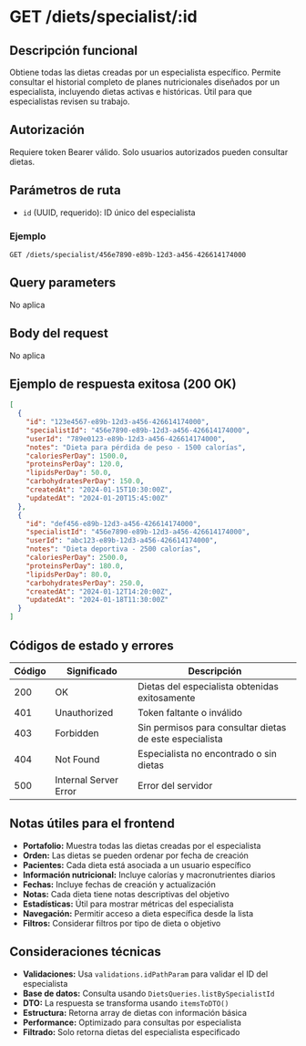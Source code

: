 # GET /diets/specialist/:id

## Descripción funcional

Obtiene todas las dietas creadas por un especialista específico. Permite consultar el historial completo de planes nutricionales diseñados por un especialista, incluyendo dietas activas e históricas. Útil para que especialistas revisen su trabajo.

## Autorización

Requiere token Bearer válido. Solo usuarios autorizados pueden consultar dietas.

## Parámetros de ruta

- `id` (UUID, requerido): ID único del especialista

### Ejemplo
```
GET /diets/specialist/456e7890-e89b-12d3-a456-426614174000
```

## Query parameters

No aplica

## Body del request

No aplica

## Ejemplo de respuesta exitosa (200 OK)

```json
[
  {
    "id": "123e4567-e89b-12d3-a456-426614174000",
    "specialistId": "456e7890-e89b-12d3-a456-426614174000",
    "userId": "789e0123-e89b-12d3-a456-426614174000",
    "notes": "Dieta para pérdida de peso - 1500 calorías",
    "caloriesPerDay": 1500.0,
    "proteinsPerDay": 120.0,
    "lipidsPerDay": 50.0,
    "carbohydratesPerDay": 150.0,
    "createdAt": "2024-01-15T10:30:00Z",
    "updatedAt": "2024-01-20T15:45:00Z"
  },
  {
    "id": "def456-e89b-12d3-a456-426614174000",
    "specialistId": "456e7890-e89b-12d3-a456-426614174000",
    "userId": "abc123-e89b-12d3-a456-426614174000",
    "notes": "Dieta deportiva - 2500 calorías",
    "caloriesPerDay": 2500.0,
    "proteinsPerDay": 180.0,
    "lipidsPerDay": 80.0,
    "carbohydratesPerDay": 250.0,
    "createdAt": "2024-01-12T14:20:00Z",
    "updatedAt": "2024-01-18T11:30:00Z"
  }
]
```

## Códigos de estado y errores

| Código | Significado | Descripción |
|--------|-------------|-------------|
| 200 | OK | Dietas del especialista obtenidas exitosamente |
| 401 | Unauthorized | Token faltante o inválido |
| 403 | Forbidden | Sin permisos para consultar dietas de este especialista |
| 404 | Not Found | Especialista no encontrado o sin dietas |
| 500 | Internal Server Error | Error del servidor |

## Notas útiles para el frontend

- **Portafolio:** Muestra todas las dietas creadas por el especialista
- **Orden:** Las dietas se pueden ordenar por fecha de creación
- **Pacientes:** Cada dieta está asociada a un usuario específico
- **Información nutricional:** Incluye calorías y macronutrientes diarios
- **Fechas:** Incluye fechas de creación y actualización
- **Notas:** Cada dieta tiene notas descriptivas del objetivo
- **Estadísticas:** Útil para mostrar métricas del especialista
- **Navegación:** Permitir acceso a dieta específica desde la lista
- **Filtros:** Considerar filtros por tipo de dieta o objetivo

## Consideraciones técnicas

- **Validaciones:** Usa `validations.idPathParam` para validar el ID del especialista
- **Base de datos:** Consulta usando `DietsQueries.listBySpecialistId`
- **DTO:** La respuesta se transforma usando `itemsToDTO()`
- **Estructura:** Retorna array de dietas con información básica
- **Performance:** Optimizado para consultas por especialista
- **Filtrado:** Solo retorna dietas del especialista especificado
